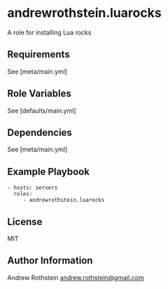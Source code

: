 andrewrothstein.luarocks
===========================

A role for installing Lua rocks

Requirements
------------

See [meta/main.yml]

Role Variables
--------------

See [defaults/main.yml]

Dependencies
------------

See [meta/main.yml]

Example Playbook
----------------

    - hosts: servers
      roles:
         - andrewrothstein.luarocks

License
-------

MIT

Author Information
------------------

Andrew Rothstein andrew.rothstein@gmail.com
